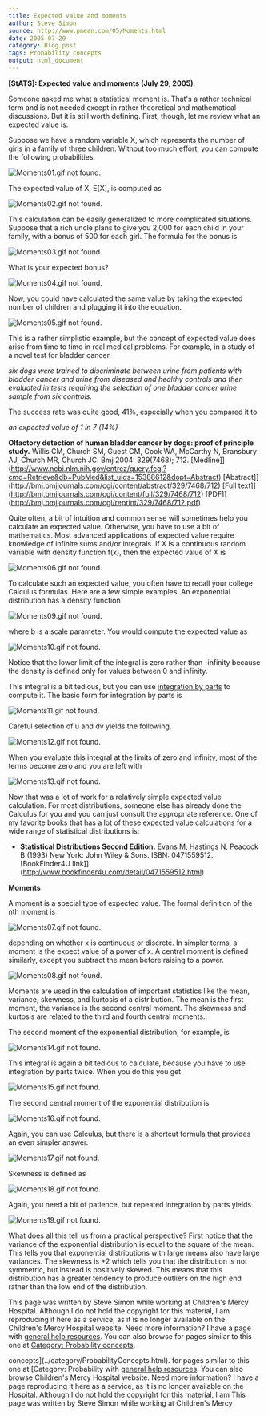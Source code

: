```yaml
---
title: Expected value and moments
author: Steve Simon
source: http://www.pmean.com/05/Moments.html
date: 2005-07-29
category: Blog post
tags: Probability concepts
output: html_document
---
```

**[StATS]: Expected value and moments (July 29,
2005)**. [](../category/ProbabilityConcepts.html)

Someone asked me what a statistical moment is. That's a rather
technical term and is not needed except in rather theoretical and
mathematical discussions. But it is still worth defining. First, though,
let me review what an expected value is:

Suppose we have a random variable X, which represents the number of
girls in a family of three children. Without too much effort, you can
compute the following probabilities.

![Moments01.gif not found.](http://www.pmean.com/images/images/05/Moments01.png)

The expected value of X, E[X], is computed as

![Moments02.gif not found.](http://www.pmean.com/images/images/05/Moments02.png)

This calculation can be easily generalized to more complicated
situations. Suppose that a rich uncle plans to give you 2,000 for each
child in your family, with a bonus of 500 for each girl. The formula
for the bonus is

![Moments03.gif not found.](http://www.pmean.com/images/images/05/Moments03.png)

What is your expected bonus?

![Moments04.gif not found.](http://www.pmean.com/images/images/05/Moments04.png)

Now, you could have calculated the same value by taking the expected
number of children and plugging it into the equation.

![Moments05.gif not found.](http://www.pmean.com/images/images/05/Moments05.png)

This is a rather simplistic example, but the concept of expected value
does arise from time to time in real medical problems. For example, in a
study of a novel test for bladder cancer,

*six dogs were trained to discriminate between urine from patients
with bladder cancer and urine from diseased and healthy controls and
then evaluated in tests requiring the selection of one bladder cancer
urine sample from six controls.*

The success rate was quite good, 41%, especially when you compared it to

*an expected value of 1 in 7 (14%)*

**Olfactory detection of human bladder cancer by dogs: proof of
principle study.** Willis CM, Church SM, Guest CM, Cook WA, McCarthy N,
Bransbury AJ, Church MR, Church JC. Bmj 2004: 329(7468); 712.
[Medline]](http://www.ncbi.nlm.nih.gov/entrez/query.fcgi?cmd=Retrieve&db=PubMed&list_uids=15388612&dopt=Abstract)
[Abstract]](http://bmj.bmjjournals.com/cgi/content/abstract/329/7468/712)
[Full
text]](http://bmj.bmjjournals.com/cgi/content/full/329/7468/712)
[PDF]](http://bmj.bmjjournals.com/cgi/reprint/329/7468/712.pdf)

Quite often, a bit of intuition and common sense will sometimes help you
calculate an expected value. Otherwise, you have to use a bit of
mathematics. Most advanced applications of expected value require
knowledge of infinite sums and/or integrals. If X is a continuous random
variable with density function f(x), then the expected value of X is

![Moments06.gif not found.](http://www.pmean.com/images/images/05/Moments06.png)

To calculate such an expected value, you often have to recall your
college Calculus formulas. Here are a few simple examples. An
exponential distribution has a density function

![Moments09.gif not found.](http://www.pmean.com/images/images/05/Moments07.png)

where b is a scale parameter. You would compute the expected value as

![Moments10.gif not found.](http://www.pmean.com/images/images/05/Moments08.png)

Notice that the lower limit of the integral is zero rather than
-infinity because the density is defined only for values between 0 and
infinity.

  This integral is a bit tedious, but you can use [integration by
parts](http://en.wikipedia.org/wiki/Integration_by_parts) to compute it.
The basic form for integration by parts is

![Moments11.gif not found.](http://www.pmean.com/images/images/05/Moments09.png)

Careful selection of u and dv yields the following.

![Moments12.gif not found.](http://www.pmean.com/images/images/05/Moments10.png)

When you evaluate this integral at the limits of zero and infinity, most
of the terms become zero and you are left with

![Moments13.gif not found.](http://www.pmean.com/images/images/05/Moments11.png)

Now that was a lot of work for a relatively simple expected value
calculation. For most distributions, someone else has already done the
Calculus for you and you can just consult the appropriate reference. One
of my favorite books that has a lot of these expected value calculations
for a wide range of statistical distributions is:

-   **Statistical Distributions Second Edition.** Evans M, Hastings N,
    Peacock B (1993) New York: John Wiley & Sons. ISBN: 0471559512.
    [BookFinder4U
    link]](http://www.bookfinder4u.com/detail/0471559512.html)

**Moments**

A moment is a special type of expected value. The formal definition of
the nth moment is

![Moments07.gif not found.](http://www.pmean.com/images/images/05/Moments12.png)

depending on whether x is continuous or discrete. In simpler terms, a
moment is the expect value of a power of x. A central moment is defined
similarly, except you subtract the mean before raising to a power.

![Moments08.gif not found.](http://www.pmean.com/images/images/05/Moments13.png)

Moments are used in the calculation of important statistics like the
mean, variance, skewness, and kurtosis of a distribution. The mean is
the first moment, the variance is the second central moment. The
skewness and kurtosis are related to the third and fourth central
moments..

The second moment of the exponential distribution, for example, is

![Moments14.gif not found.](http://www.pmean.com/images/images/05/Moments14.png)

This integral is again a bit tedious to calculate, because you have to
use integration by parts twice. When you do this you get

![Moments15.gif not found.](http://www.pmean.com/images/images/05/Moments15.png)

The second central moment of the exponential distribution is

![Moments16.gif not found.](http://www.pmean.com/images/images/05/Moments16.png)

Again, you can use Calculus, but there is a shortcut formula that
provides an even simpler answer.

![Moments17.gif not found.](http://www.pmean.com/images/images/05/Moments17.png)

Skewness is defined as

![Moments18.gif not found.](http://www.pmean.com/images/images/05/Moments18.png)

Again, you need a bit of patience, but repeated integration by parts
yields

![Moments19.gif not found.](http://www.pmean.com/images/images/05/Moments19.png)

What does all this tell us from a practical perspective? First notice
that the variance of the exponential distribution is equal to the square
of the mean. This tells you that exponential distributions with large
means also have large variances. The skewness is +2 which tells you that
the distribution is not symmetric, but instead is positively skewed.
This means that this distribution has a greater tendency to produce
outliers on the high end rather than the low end of the distribution.

This page was written by Steve Simon while working at Children's Mercy
Hospital. Although I do not hold the copyright for this material, I am
reproducing it here as a service, as it is no longer available on the
Children's Mercy Hospital website. Need more information? I have a page
with [general help resources](../GeneralHelp.html). You can also browse
for pages similar to this one at [Category: Probability
concepts](../category/ProbabilityConcepts.html).
<!---More--->
concepts](../category/ProbabilityConcepts.html).
for pages similar to this one at [Category: Probability
with [general help resources](../GeneralHelp.html). You can also browse
Children's Mercy Hospital website. Need more information? I have a page
reproducing it here as a service, as it is no longer available on the
Hospital. Although I do not hold the copyright for this material, I am
This page was written by Steve Simon while working at Children's Mercy

<!---Do not use
**[StATS]: Expected value and moments (July 29,
This page was written by Steve Simon while working at Children's Mercy
Hospital. Although I do not hold the copyright for this material, I am
reproducing it here as a service, as it is no longer available on the
Children's Mercy Hospital website. Need more information? I have a page
with [general help resources](../GeneralHelp.html). You can also browse
for pages similar to this one at [Category: Probability
concepts](../category/ProbabilityConcepts.html).
--->

